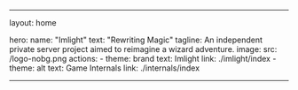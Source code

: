 ---

layout: home

hero:
  name: "Imlight"
  text: "Rewriting Magic"
  tagline: An independent private server project aimed to reimagine a wizard adventure.
  image: 
    src: /logo-nobg.png
  actions:
    - theme: brand
      text: Imlight
      link: ./imlight/index
    - theme: alt
      text: Game Internals
      link: ./internals/index

---